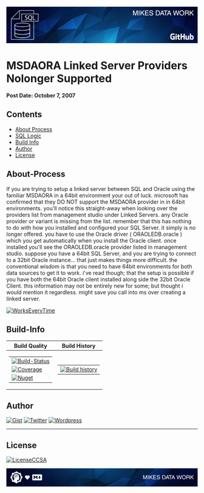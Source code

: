 ![MIKES DATA WORK GIT REPO](https://raw.githubusercontent.com/mikesdatawork/images/master/git_mikes_data_work_banner_01.png "Mikes Data Work")        

# MSDAORA Linked Server Providers Nolonger Supported
**Post Date: October 7, 2007**        



## Contents    
- [About Process](##About-Process)  
- [SQL Logic](#SQL-Logic)  
- [Build Info](#Build-Info)  
- [Author](#Author)  
- [License](#License)       

## About-Process


If you are trying to setup a linked server between SQL and Oracle using
the familiar MSDAORA in a 64bit environment your out of luck.
microsoft has confirmed that they DO NOT support the MSDAORA provider
in in 64bit environments. you'll notice this straight-away when looking over
the providers list from management studio under Linked Servers. any Oracle
provider or variant is missing from the list. remember that this has nothing
to do with how you installed and configured your SQL Server. it simply is
no longer offered.
you have to use the Oracle driver ( ORAOLEDB.oracle ) which you get automatically
when you install the Oracle client. once installed you'll see the ORAOLEDB.oracle
provider listed in management studio.
suppose you have a 64bit SQL Server, and you are trying to connect to a 32bit
Oracle instance… that just makes things more difficult.
the conventional wisdom is that you need to have 64bit environments for both data
sources to get it to work.
i've read though; that the setup is possible if you have both the 64bit Oracle client
installed along side the 32bit Oracle Client.
this information may not be entirely new for some; but thought i would mention
it regardless. might save you call into ms over creating a linked server. 


[![WorksEveryTime](https://forthebadge.com/images/badges/60-percent-of-the-time-works-every-time.svg)](https://shitday.de/)

## Build-Info

| Build Quality | Build History |
|--|--|
|<table><tr><td>[![Build-Status](https://ci.appveyor.com/api/projects/status/pjxh5g91jpbh7t84?svg?style=flat-square)](#)</td></tr><tr><td>[![Coverage](https://coveralls.io/repos/github/tygerbytes/ResourceFitness/badge.svg?style=flat-square)](#)</td></tr><tr><td>[![Nuget](https://img.shields.io/nuget/v/TW.Resfit.Core.svg?style=flat-square)](#)</td></tr></table>|<table><tr><td>[![Build history](https://buildstats.info/appveyor/chart/tygerbytes/resourcefitness)](#)</td></tr></table>|

## Author

[![Gist](https://img.shields.io/badge/Gist-MikesDataWork-<COLOR>.svg)](https://gist.github.com/mikesdatawork)
[![Twitter](https://img.shields.io/badge/Twitter-MikesDataWork-<COLOR>.svg)](https://twitter.com/mikesdatawork)
[![Wordpress](https://img.shields.io/badge/Wordpress-MikesDataWork-<COLOR>.svg)](https://mikesdatawork.wordpress.com/)





---
## License
[![LicenseCCSA](https://img.shields.io/badge/License-CreativeCommonsSA-<COLOR>.svg)](https://creativecommons.org/share-your-work/licensing-types-examples/)

![Mikes Data Work](https://raw.githubusercontent.com/mikesdatawork/images/master/git_mikes_data_work_banner_02.png "Mikes Data Work")

